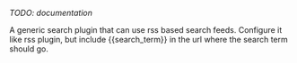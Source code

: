 *TODO: documentation*

A generic search plugin that can use rss based search feeds. Configure it like rss
plugin, but include {{search_term}} in the url where the search term should go.
